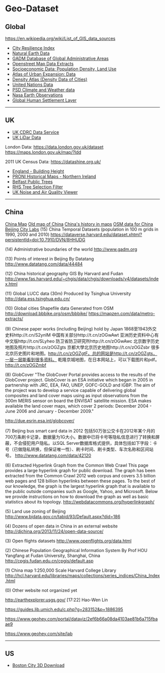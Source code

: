 # Geo-Dataset

## Global
https://en.wikipedia.org/wiki/List_of_GIS_data_sources
 
- [City Resilience Index](https://www.cityresilienceindex.org/#/city-profiles)
- [Natural Earth Data](http://www.naturalearthdata.com/)
- [GADM Database of Global Administrative Areas](http://www.gadm.org/) 
- [Openstreet Map Data Extracts](http://download.geofabrik.de/)
- [Socioeconomic Data: Population Density, Land Use](http://sedac.ciesin.columbia.edu/)
- [Atlas of Urban Expansion: Data](http://www.atlasofurbanexpansion.org/data)
- [Density Atlas (Density Data of Cities)](http://densityatlas.org/casestudies/profile.php?id=125)
- [United Nations Data](https://esa.un.org/unpd/wup/DataQuery/)
- [PSD Climate and Weather data](https://www.esrl.noaa.gov/psd/data/)
- [Nasa Earth Observations](https://neo.sci.gsfc.nasa.gov/)
- [Global Human Settlement Layer](https://ghsl.jrc.ec.europa.eu/index.php)

----

## UK
- [UK CDRC Data Service](https://data.cdrc.ac.uk/)
- [UK LiDar Data](https://environment.data.gov.uk/DefraDataDownload/?Mode=survey)
 
London Data:
https://data.london.gov.uk/dataset
https://maps.london.gov.uk/map/?ldd
 
2011 UK Census Data:
https://datashine.org.uk/
 
- [England - Building Height](https://buildingheights.emu-analytics.net/)
- [PRONI Historical Maps - Northern Ireland](https://apps2.spatialni.gov.uk/EduSocial/PRONIApplication/index.html)
- [Belfast Public Trees](http://queensub.maps.arcgis.com/apps/webappviewer/index.html?id=b8c2caf1800f472ab16a1b7637e7d0ba)
- [RHS Tree Selection Filter](https://www.rhs.org.uk/plants/trees)
- [UK Noise and Air Quality Viewer](http://extrium.co.uk/noiseviewer.html)
 
----
    
## China

[China Map](http://worldmap.harvard.edu/chinamap/)
[Old map of China](http://www.oldmapsonline.org/map/rumsey/1642.064)
[China's history in maps](https://worldmap.harvard.edu/maps/china-history)
[OSM data for China](http://download.geofabrik.de/asia/china.html#)
[Beijing City Labs](https://www.beijingcitylab.com/data-released-1/data1-20/)
(15) China Temporal Datasets (population in 100 m grids in 1990, 2000 and 2010)
https://dataverse.harvard.edu/dataset.xhtml?persistentId=doi:10.7910/DVN/8HHUDG
 
(14) Administrative boundaries of the world
http://www.gadm.org
 
(13) Points of interest in Beijing By Datatang
http://www.datatang.com/data/44484
 
(12) China historical geography GIS By Harvard and Fudan
http://www.fas.harvard.edu/~chgis/data/chgis/downloads/v4/datasets/index.html
 
(11) Global LUCC data (30m) Produced by Tsinghua University
http://data.ess.tsinghua.edu.cn/
 
(10) Global cities Shapefile data Generated from OSM
http://download.bbbike.org/osm/bbbike/
https://mapzen.com/data/metro-extracts/
 
(9) Chinese paper works (including Beijing) hold by Japan
1868至1943外交史料http://t.cn/S2ynIM 中国有关部分http://t.cn/zOGwAwt 亚洲历史资料中心有中文版http://t.cn/SLyheo 防卫省防卫研究所http://t.cn/zOGwAwc 北京数字历史地图及照片http://t.cn/zOGZgts 京都大學北京历史地图http://t.cn/zOGZsbr
很多北京历史图片和地图。http://t.cn/zOGZgtF。总的网站是http://t.cn/zOGZgts，一层一层能看到很多资料。
乾隆京城地图，在日本网站上，可以下载图片和pdf。http://t.cn/zOGZmbf
 
(8) GlobCover
"The GlobCover Portal provides access to the results of the GlobCover project.
GlobCover is an ESA initiative which began in 2005 in partnership with JRC, EEA, FAO, UNEP, GOFC-GOLD and IGBP. The aim of the project was to develop a service capable of delivering global composites and land cover maps using as input observations from the 300m MERIS sensor on board the ENVISAT satellite mission. ESA makes available the land cover maps, which cover 2 periods: December 2004 - June 2006 and January - December 2009."
 
http://due.esrin.esa.int/globcover/
 
(7) Beijing bus smart card data in 2012
包括50万张公交卡在2012年某个月的700万条刷卡记录，数据量为1G大小。数据中已将卡号等隐私信息进行了转换和屏蔽，不会侵犯用户隐私。以SQL Server数据库格式提供，具体包括如下字段：卡号（已做隐私转换，但保证唯一性）、刷卡时间、刷卡类型、车次名称和区间站号。
http://www.datatang.com/data/42120
 
(6) Extracted Hyperlink Graph from the Common Web Crawl
This page provides a large hyperlink graph for public download. The graph has been extracted from the Common Crawl 2012 web corpus and covers 3.5 billion web pages and 128 billion hyperlinks between these pages. To the best of our knowledge, the graph is the largest hyperlink graph that is available to the public outside companies such as Google, Yahoo, and Microsoft. Below we provide instructions on how to download the graph as well as basic statistics about its topology.
http://webdatacommons.org/hyperlinkgraph/
 
(5) Land use zoning of Beijing 
http://www.bjdata.gov.cn/tabid/93/Default.aspx?did=186
 
(4) Dozens of open data in China in an external website
http://djchina.org/2013/11/24/open-data-source/
 
(3) Open flights datasets
http://www.openflights.org/data.html
 
(2) Chinese Population Geographical Information System By Prof HOU Yangfang at Fudan University, Shanghai, China
http://cpgis.fudan.edu.cn/cpgis/default.asp
 
(1) China map 1:250,000 Scale Harvard College Library
http://hcl.harvard.edu/libraries/maps/collections/series_indices/China_Index.html
 
(0) Other website not organized yet
 
http://earthexplorer.usgs.gov/
[17:22] Hao-Wen Lin
    
https://guides.lib.umich.edu/c.php?g=283152&p=1886395

https://www.geohey.com/portal/dataviz/2ef6b66a08da4103ae81b6a715fbaae9

https://www.geohey.com/site/lab

---
## US
- [Boston City 3D Download](http://www.bostonplans.org/3d-data-maps/3d-smart-model/3d-data-download)
